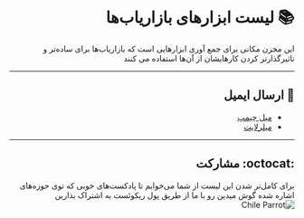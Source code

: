 <div dir="rtl">

# :books: لیست ابزارهای بازاریاب‌ها



این مخزن مکانی برای جمع آوری ابزارهایی است که بازاریاب‌ها برای ساده‌تر و تاثیرگذارتر کردن کارهایشان از آن‌ها استفاده می ‌کنند


***

## :email: ارسال ایمیل

* [میل چیمپ](https://mailchimp.com/)
* [میلرلایت](https://www.mailerlite.com/)



***

## :octocat: مشارکت

برای کامل‌تر شدن این لیست از شما می‌خوایم تا پادکست‌های خوبی که توی حوزه‌های اشاره شده گوش میدین رو با ما از طریق پول ریکوئست به اشتراک بذارین  ![Chile Parrot](http://countryparrots.com/parrots/chile-parrot.gif)


</div>
